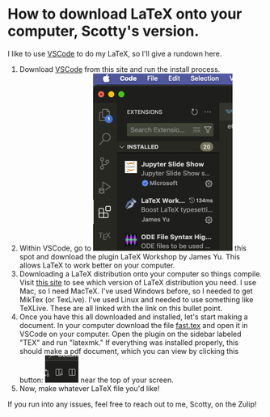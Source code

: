 # How to download LaTeX onto your computer, Scotty's version. 

I like to use [VSCode](https://code.visualstudio.com/download) to do my LaTeX, so I'll give a rundown here. 

1. Download [VSCode](https://code.visualstudio.com/download) from this site and run the install process. 
2. Within VSCode, go to ![image of VSCode](image.png) this spot and download the plugin LaTeX Workshop by James Yu. This allows LaTeX to work better on your computer. 
3. Downloading a LaTeX distribution onto your computer so things compile. Visit [this site](https://www.latex-project.org/get/) to see which version of LaTeX distribution you need. I use Mac, so I need MacTeX. I've used Windows before, so I needed to get MikTex (or TexLive). I've used Linux and needed to use something like TeXLive. These are all linked with the link on this bullet point. 
4. Once you have this all downloaded and installed, let's start making a document. In your computer download the file [fast.tex](fast.tex) and open it in VSCode on your computer. Open the plugin on the sidebar labeled "TEX" and run "latexmk." If everything was installed properly, this should make a pdf document, which  you can view by clicking this button: ![button click](image-1.png) near the top of your screen. 
5. Now, make whatever LaTeX file you'd like!

If you run into any issues, feel free to reach out to me, Scotty, on the Zulip!